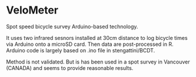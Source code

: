 # VeloMeter
Spot speed bicycle survey Arduino-based technology. 

It uses two infrared sesnors installed at 30cm distance to log bicycle times via Arduino onto a microSD card.
Then data are post-processed in R.
Arduino code is largely based on .ino file in stengattini/BCDT.

Method is not validated. But is has been used in a spot survey in Vancouver (CANADA) and seems to provide reasonable results.
